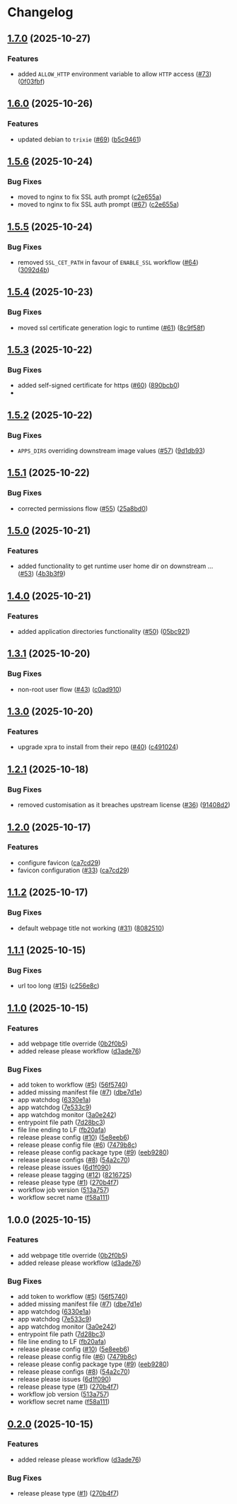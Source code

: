 # Changelog

## [1.7.0](https://github.com/Aandree5/gui-web-base/compare/v1.6.0...v1.7.0) (2025-10-27)


### Features

* added `ALLOW_HTTP` environment variable to allow `HTTP` access ([#73](https://github.com/Aandree5/gui-web-base/issues/73)) ([0f03fbf](https://github.com/Aandree5/gui-web-base/commit/0f03fbff4d7af9d783555f147688c2a3e90a54df))

## [1.6.0](https://github.com/Aandree5/gui-web-base/compare/v1.5.6...v1.6.0) (2025-10-26)


### Features

* updated debian to `trixie` ([#69](https://github.com/Aandree5/gui-web-base/issues/69)) ([b5c9461](https://github.com/Aandree5/gui-web-base/commit/b5c9461641b117bbfe3ceea18f30f510a2029483))

## [1.5.6](https://github.com/Aandree5/gui-web-base/compare/v1.5.5...v1.5.6) (2025-10-24)


### Bug Fixes

* moved to nginx to fix SSL auth prompt ([c2e655a](https://github.com/Aandree5/gui-web-base/commit/c2e655a9d2eed8ddb432728c519806cdae3c9198))
* moved to nginx to fix SSL auth prompt ([#67](https://github.com/Aandree5/gui-web-base/issues/67)) ([c2e655a](https://github.com/Aandree5/gui-web-base/commit/c2e655a9d2eed8ddb432728c519806cdae3c9198))

## [1.5.5](https://github.com/Aandree5/gui-web-base/compare/v1.5.4...v1.5.5) (2025-10-24)


### Bug Fixes

* removed `SSL_CET_PATH` in favour of `ENABLE_SSL` workflow ([#64](https://github.com/Aandree5/gui-web-base/issues/64)) ([3092d4b](https://github.com/Aandree5/gui-web-base/commit/3092d4b0f6fbb4e71eeb756c1145ea5325f0ff9e))

## [1.5.4](https://github.com/Aandree5/gui-web-base/compare/v1.5.3...v1.5.4) (2025-10-23)


### Bug Fixes

* moved ssl certificate generation logic to runtime ([#61](https://github.com/Aandree5/gui-web-base/issues/61)) ([8c9f58f](https://github.com/Aandree5/gui-web-base/commit/8c9f58f1196131685d9ab5115e843103666e5b24))

## [1.5.3](https://github.com/Aandree5/gui-web-base/compare/v1.5.2...v1.5.3) (2025-10-22)


### Bug Fixes

* added self-signed certificate for https ([#60](https://github.com/Aandree5/gui-web-base/issues/60)) ([890bcb0](https://github.com/Aandree5/gui-web-base/commit/890bcb0ad2868f43fd00ea550c07f9d14200f92b))
* 

## [1.5.2](https://github.com/Aandree5/gui-web-base/compare/v1.5.1...v1.5.2) (2025-10-22)


### Bug Fixes

* `APPS_DIRS` overriding downstream image values ([#57](https://github.com/Aandree5/gui-web-base/issues/57)) ([9d1db93](https://github.com/Aandree5/gui-web-base/commit/9d1db93e95db4cc5c863de350c2f1cbf83b78857))

## [1.5.1](https://github.com/Aandree5/gui-web-base/compare/v1.5.0...v1.5.1) (2025-10-22)


### Bug Fixes

* corrected permissions flow ([#55](https://github.com/Aandree5/gui-web-base/issues/55)) ([25a8bd0](https://github.com/Aandree5/gui-web-base/commit/25a8bd0847c975c4a50c9eaa82db8c1e48f688b7))

## [1.5.0](https://github.com/Aandree5/gui-web-base/compare/v1.4.0...v1.5.0) (2025-10-21)


### Features

* added functionality to get runtime user home dir on downstream … ([#53](https://github.com/Aandree5/gui-web-base/issues/53)) ([4b3b3f9](https://github.com/Aandree5/gui-web-base/commit/4b3b3f9919b98f1535d687eb31a32a07d4e0b6c1))

## [1.4.0](https://github.com/Aandree5/gui-web-base/compare/v1.3.1...v1.4.0) (2025-10-21)


### Features

* added application directories functionality ([#50](https://github.com/Aandree5/gui-web-base/issues/50)) ([05bc921](https://github.com/Aandree5/gui-web-base/commit/05bc92136e0a44a75dcb25982a4a918cf79603aa))

## [1.3.1](https://github.com/Aandree5/gui-web-base/compare/v1.3.0...v1.3.1) (2025-10-20)


### Bug Fixes

* non-root user flow ([#43](https://github.com/Aandree5/gui-web-base/issues/43)) ([c0ad910](https://github.com/Aandree5/gui-web-base/commit/c0ad910ab6b3c9bc4f9fa42566a412f396de404e))

## [1.3.0](https://github.com/Aandree5/gui-web-base/compare/v1.2.1...v1.3.0) (2025-10-20)


### Features

* upgrade xpra to install from their repo ([#40](https://github.com/Aandree5/gui-web-base/issues/40)) ([c491024](https://github.com/Aandree5/gui-web-base/commit/c49102408c3b5d70084a7a7e6916424296717d9b))

## [1.2.1](https://github.com/Aandree5/gui-web-base/compare/v1.2.0...v1.2.1) (2025-10-18)


### Bug Fixes

* removed customisation as it breaches upstream license ([#36](https://github.com/Aandree5/gui-web-base/issues/36)) ([91408d2](https://github.com/Aandree5/gui-web-base/commit/91408d28e9af2a5c0727465aa6bbf9a964b6401c))

## [1.2.0](https://github.com/Aandree5/gui-web-base/compare/v1.1.2...v1.2.0) (2025-10-17)


### Features

* configure favicon ([ca7cd29](https://github.com/Aandree5/gui-web-base/commit/ca7cd2943199c01e4f6d0ce3192965d0cd6b77de))
* favicon configuration ([#33](https://github.com/Aandree5/gui-web-base/issues/33)) ([ca7cd29](https://github.com/Aandree5/gui-web-base/commit/ca7cd2943199c01e4f6d0ce3192965d0cd6b77de))

## [1.1.2](https://github.com/Aandree5/gui-web-base/compare/v1.1.1...v1.1.2) (2025-10-17)


### Bug Fixes

* default webpage title not working ([#31](https://github.com/Aandree5/gui-web-base/issues/31)) ([8082510](https://github.com/Aandree5/gui-web-base/commit/8082510c813473a291e0a8e622cd971fe435d39f))

## [1.1.1](https://github.com/Aandree5/gui-web-base/compare/v1.1.0...v1.1.1) (2025-10-15)


### Bug Fixes

* url too long ([#15](https://github.com/Aandree5/gui-web-base/issues/15)) ([c256e8c](https://github.com/Aandree5/gui-web-base/commit/c256e8ceecb2f5bd222d6f0c5c38a39d6019f989))

## [1.1.0](https://github.com/Aandree5/gui-web-base/compare/v1.0.0...v1.1.0) (2025-10-15)


### Features

* add webpage title override ([0b2f0b5](https://github.com/Aandree5/gui-web-base/commit/0b2f0b5cf0795774110fb1550c89180216e7948b))
* added release please workflow ([d3ade76](https://github.com/Aandree5/gui-web-base/commit/d3ade76b6d640b36e729f34d5f5626b91ed0657a))


### Bug Fixes

* add token to workflow ([#5](https://github.com/Aandree5/gui-web-base/issues/5)) ([56f5740](https://github.com/Aandree5/gui-web-base/commit/56f5740baf4464bdb73e21d963336849ece5cd18))
* added missing manifest file ([#7](https://github.com/Aandree5/gui-web-base/issues/7)) ([dbe7d1e](https://github.com/Aandree5/gui-web-base/commit/dbe7d1e2611b280e43f392e995d0b81e5912fd34))
* app watchdog ([6330e1a](https://github.com/Aandree5/gui-web-base/commit/6330e1abf33b5bbcaad0aea53717a90cf0f2715f))
* app watchdog ([7e533c9](https://github.com/Aandree5/gui-web-base/commit/7e533c94a2ce8dce2298dcae2e9ff39dd2d0bef0))
* app watchdog monitor ([3a0e242](https://github.com/Aandree5/gui-web-base/commit/3a0e2420c28221bef186ee2f15a4877e255a91c4))
* entrypoint file path ([7d28bc3](https://github.com/Aandree5/gui-web-base/commit/7d28bc312e611c081cd0df25b160026af9d8074d))
* file line ending to LF ([fb20afa](https://github.com/Aandree5/gui-web-base/commit/fb20afa36d059811c71ceba06944531578b54d08))
* release please config ([#10](https://github.com/Aandree5/gui-web-base/issues/10)) ([5e8eeb6](https://github.com/Aandree5/gui-web-base/commit/5e8eeb6f4f2f62beefd2f9c778173cebf7e3eac1))
* release please config file ([#6](https://github.com/Aandree5/gui-web-base/issues/6)) ([7479b8c](https://github.com/Aandree5/gui-web-base/commit/7479b8c25378100aaeb9dc528fa6afa8834b2ba9))
* release please config package type ([#9](https://github.com/Aandree5/gui-web-base/issues/9)) ([eeb9280](https://github.com/Aandree5/gui-web-base/commit/eeb92802934f48e868b91e47dc2f26343fad56a8))
* release please configs ([#8](https://github.com/Aandree5/gui-web-base/issues/8)) ([54a2c70](https://github.com/Aandree5/gui-web-base/commit/54a2c705fcaec2c269c15d0746cb8199d76d4a99))
* release please issues ([6d1f090](https://github.com/Aandree5/gui-web-base/commit/6d1f09099e1a5b1f652773b77495f79bd5656951))
* release please tagging ([#12](https://github.com/Aandree5/gui-web-base/issues/12)) ([8216725](https://github.com/Aandree5/gui-web-base/commit/8216725dbe86ef5493566a990a80a736887c326e))
* release please type ([#1](https://github.com/Aandree5/gui-web-base/issues/1)) ([270b4f7](https://github.com/Aandree5/gui-web-base/commit/270b4f7aed159a32ae6d68e6cbd18db863650bcd))
* workflow job version ([513a757](https://github.com/Aandree5/gui-web-base/commit/513a757e2cd020e45b36a34c59169d2ed803d063))
* workflow secret name ([f58a111](https://github.com/Aandree5/gui-web-base/commit/f58a111cd81cd0d376dcab7f4130a32a72ea56b0))

## 1.0.0 (2025-10-15)


### Features

* add webpage title override ([0b2f0b5](https://github.com/Aandree5/gui-web-base/commit/0b2f0b5cf0795774110fb1550c89180216e7948b))
* added release please workflow ([d3ade76](https://github.com/Aandree5/gui-web-base/commit/d3ade76b6d640b36e729f34d5f5626b91ed0657a))


### Bug Fixes

* add token to workflow ([#5](https://github.com/Aandree5/gui-web-base/issues/5)) ([56f5740](https://github.com/Aandree5/gui-web-base/commit/56f5740baf4464bdb73e21d963336849ece5cd18))
* added missing manifest file ([#7](https://github.com/Aandree5/gui-web-base/issues/7)) ([dbe7d1e](https://github.com/Aandree5/gui-web-base/commit/dbe7d1e2611b280e43f392e995d0b81e5912fd34))
* app watchdog ([6330e1a](https://github.com/Aandree5/gui-web-base/commit/6330e1abf33b5bbcaad0aea53717a90cf0f2715f))
* app watchdog ([7e533c9](https://github.com/Aandree5/gui-web-base/commit/7e533c94a2ce8dce2298dcae2e9ff39dd2d0bef0))
* app watchdog monitor ([3a0e242](https://github.com/Aandree5/gui-web-base/commit/3a0e2420c28221bef186ee2f15a4877e255a91c4))
* entrypoint file path ([7d28bc3](https://github.com/Aandree5/gui-web-base/commit/7d28bc312e611c081cd0df25b160026af9d8074d))
* file line ending to LF ([fb20afa](https://github.com/Aandree5/gui-web-base/commit/fb20afa36d059811c71ceba06944531578b54d08))
* release please config ([#10](https://github.com/Aandree5/gui-web-base/issues/10)) ([5e8eeb6](https://github.com/Aandree5/gui-web-base/commit/5e8eeb6f4f2f62beefd2f9c778173cebf7e3eac1))
* release please config file ([#6](https://github.com/Aandree5/gui-web-base/issues/6)) ([7479b8c](https://github.com/Aandree5/gui-web-base/commit/7479b8c25378100aaeb9dc528fa6afa8834b2ba9))
* release please config package type ([#9](https://github.com/Aandree5/gui-web-base/issues/9)) ([eeb9280](https://github.com/Aandree5/gui-web-base/commit/eeb92802934f48e868b91e47dc2f26343fad56a8))
* release please configs ([#8](https://github.com/Aandree5/gui-web-base/issues/8)) ([54a2c70](https://github.com/Aandree5/gui-web-base/commit/54a2c705fcaec2c269c15d0746cb8199d76d4a99))
* release please issues ([6d1f090](https://github.com/Aandree5/gui-web-base/commit/6d1f09099e1a5b1f652773b77495f79bd5656951))
* release please type ([#1](https://github.com/Aandree5/gui-web-base/issues/1)) ([270b4f7](https://github.com/Aandree5/gui-web-base/commit/270b4f7aed159a32ae6d68e6cbd18db863650bcd))
* workflow job version ([513a757](https://github.com/Aandree5/gui-web-base/commit/513a757e2cd020e45b36a34c59169d2ed803d063))
* workflow secret name ([f58a111](https://github.com/Aandree5/gui-web-base/commit/f58a111cd81cd0d376dcab7f4130a32a72ea56b0))

## [0.2.0](https://github.com/Aandree5/gui-web-base/compare/v0.1.0...v0.2.0) (2025-10-15)


### Features

* added release please workflow ([d3ade76](https://github.com/Aandree5/gui-web-base/commit/d3ade76b6d640b36e729f34d5f5626b91ed0657a))


### Bug Fixes

* release please type ([#1](https://github.com/Aandree5/gui-web-base/issues/1)) ([270b4f7](https://github.com/Aandree5/gui-web-base/commit/270b4f7aed159a32ae6d68e6cbd18db863650bcd))
